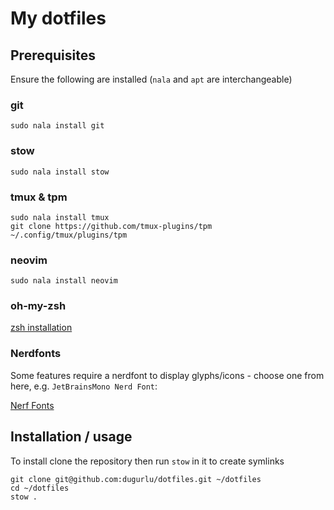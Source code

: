 # My dotfiles

## Prerequisites
Ensure the following are installed (`nala` and `apt` are interchangeable)

### git

```
sudo nala install git
```

### stow

```
sudo nala install stow
```

### tmux & tpm
```
sudo nala install tmux
git clone https://github.com/tmux-plugins/tpm ~/.config/tmux/plugins/tpm
```

### neovim
```
sudo nala install neovim
```

### oh-my-zsh
[zsh installation](https://ohmyz.sh/#install)

### Nerdfonts
Some features require a nerdfont to display glyphs/icons - choose one from here, e.g. `JetBrainsMono Nerd Font`:

[Nerf Fonts](https://www.nerdfonts.com/)

## Installation / usage
To install clone the repository then run `stow` in it to create symlinks

```
git clone git@github.com:dugurlu/dotfiles.git ~/dotfiles
cd ~/dotfiles
stow .
```


